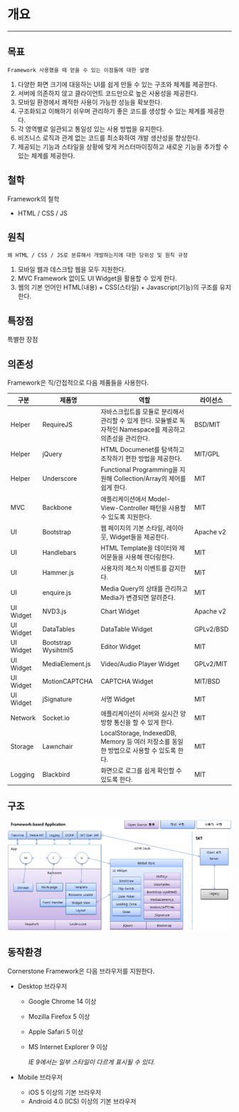 <!--
layout: 'post'
section: 'Cornerstone Framework'
title: '개요'
outline: '개요'
date: '2012-11-16'
tagstr: ''
subsection: ‘본문’
order: '[1, 0]'
-->

# 개요

----------

목표
---
`Framework 사용했을 때 얻을 수 있는 이점들에 대한 설명`

1. 다양한 화면 크기에 대응하는 UI를 쉽게 만들 수 있는 구조와 체계를 제공한다.
2. 서버에 의존하지 않고 클라이언트 코드만으로 높은 사용성을 제공한다.
3. 모바일 환경에서 쾌적한 사용이 가능한 성능을 확보한다.
4. 구조화되고 이해하기 쉬우며 관리하기 좋은 코드를 생성할 수 있는 체계를 제공한다.
5. 각 영역별로 일관되고 통일성 있는 사용 방법을 유지한다.
6. 비즈니스 로직과 관계 없는 코드를 최소화하여 개발 생산성을 향상한다.
7. 제공되는 기능과 스타일을 상황에 맞게 커스터마이징하고 새로운 기능을 추가할 수 있는 체계를 제공한다.

철학	
---
Framework의 철학
- HTML / CSS / JS

원칙	
---
`왜 HTML / CSS / JS로 분류해서 개발하는지에 대한 당위성 및 원칙 규정`

1. 모바일 웹과 데스크탑 웹을 모두 지원한다.
2. MVC Framework 없이도 UI Widget을 활용할 수 있게 한다.
3. 웹의 기본 언어인 HTML(내용) + CSS(스타일) + Javascript(기능)의 구조를 유지한다.

특장점
-----
특별한 장점


의존성
-----

Framework은 직/간접적으로 다음 제품들을 사용한다.

구분 | 제품명 | 역할 | 라이선스
--- | ----- | --- | ------
Helper | RequireJS | 자바스크립트를 모듈로 분리해서 관리할 수 있게 한다. 모듈별로 독자적인 Namespace를 제공하고 의존성을 관리한다. | BSD/MIT
Helper | jQuery | HTML Documenet를 탐색하고 조작하기 편한 방법을 제공한다. | MIT/GPL
Helper | Underscore | Functional Programming을 지원해 Collection/Array의 제어를 쉽게 한다. | MIT
MVC | Backbone | 애플리케이션에서 Model-View-Controller 패턴을 사용할 수 있도록 지원한다. | MIT
UI | Bootstrap | 웹 페이지의 기본 스타일, 레이아웃, Widget들을 제공한다. | Apache v2
UI | Handlebars | HTML Template을 데이터와 제어문들을 사용해 렌더링한다. | MIT
UI | Hammer.js | 사용자의 제스처 이벤트를 감지한다. | MIT
UI | enquire.js | Media Query의 상태를 관리하고 Media가 변경되면 알려준다. | MIT
UI Widget | NVD3.js | Chart Widget | Apache v2
UI Widget | DataTables | DataTable Widget | GPLv2/BSD
UI Widget | Bootstrap Wysihtml5 | Editor Widget | MIT
UI Widget | MediaElement.js | Video/Audio Player Widget | GPLv2/MIT
UI Widget | MotionCAPTCHA | CAPTCHA Widget | MIT/BSD
UI Widget | jSignature | 서명 Widget | MIT
Network | Socket.io | 애플리케이션이 서버와 실시간 양방향 통신을 할 수 있게 한다. | MIT
Storage | Lawnchair | LocalStorage, IndexedDB, Memory 등 여러 저장소를 동일한 방법으로 사용할 수 있도록 한다. | MIT
Logging | Blackbird | 화면으로 로그를 쉽게 확인할 수 있도록 한다. | MIT

구조
---
![](images/architecture.png?raw=true)

동작환경
------
Cornerstone Framework은 다음 브라우저를 지원한다.

* Desktop 브라우저
	* Google Chrome 14 이상
	* Mozilla Firefox 5 이상
	* Apple Safari 5 이상
	* MS Internet Explorer 9 이상
	
		_IE 9에서는 일부 스타일이 다르게 표시될 수 있다._

* Mobile 브라우저
	* iOS 5 이상의 기본 브라우저
	* Android 4.0 (ICS) 이상의 기본 브라우저
